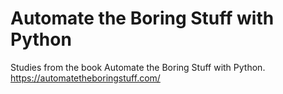 # Automate the Boring Stuff with Python
Studies from the book Automate the Boring Stuff with Python.
https://automatetheboringstuff.com/
